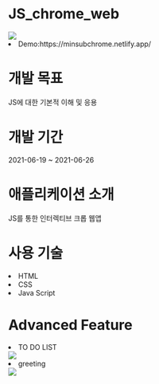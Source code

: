 # JS_chrome_web
<div><img src="https://user-images.githubusercontent.com/75060858/151647775-bb893751-b998-45b4-a672-9c37107f7443.JPG"></img></div>
<li>Demo:https://minsubchrome.netlify.app/</li>

<h1>개발 목표</h1>
<p>JS에 대한 기본적 이해 및 응용</p>

<h1>개발 기간</h1>
<p>2021-06-19 ~ 2021-06-26</p>

<h1>애플리케이션 소개</h1>
<p>JS를 통한 인터렉티브 크롭 웹앱</p>

<h1>사용 기술</h1>
<li>HTML</li>
<li>CSS</li>
<li>Java Script</li>

<h1>Advanced Feature</h1>
<li>TO DO LIST</li>
<img src="https://user-images.githubusercontent.com/75060858/151648072-8dbb6a55-f19f-4398-8891-828783440605.png"></img>
<li>greeting</li>
<img src="https://user-images.githubusercontent.com/75060858/151648264-8b3b90a4-f02b-4d49-a1b2-7e8aa6f030c6.gif"></img>
